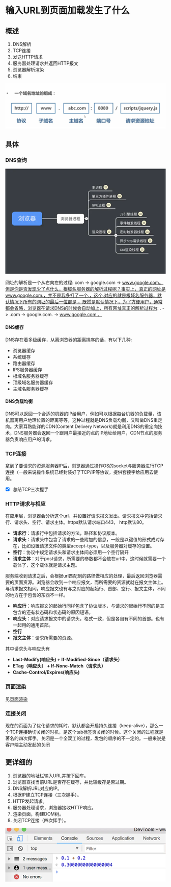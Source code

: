 # 输入URL到页面加载发生了什么

## 概述

1. DNS解析
2. TCP连接
3. 发送HTTP请求
4. 服务器处理请求并返回HTTP报文
5. 浏览器解析渲染
6. 结束

![](../.gitbook/assets/image%20%2831%29.png)

## 具体

### DNS查询

![](../.gitbook/assets/image%20%28156%29.png)

网址的解析是一个从右向左的过程: com -&gt; google.com -&gt; www.google.com。但是你是否发现少了点什么，根域名服务器的解析过程呢？事实上，真正的网址是www.google.com.，并不是我多打了一个.，这个.对应的就是根域名服务器，默认情况下所有的网址的最后一位都是.，既然是默认情况下，为了方便用户，通常都会省略，浏览器在请求DNS的时候会自动加上，所有网址真正的解析过程为: . -&gt; .com -&gt; google.com. -&gt; www.google.com.。

#### DNS缓存

DNS存在着多级缓存，从离浏览器的距离排序的话，有以下几种: 

* 浏览器缓存
* 系统缓存
* 路由器缓存
* IPS服务器缓存
* 根域名服务器缓存
* 顶级域名服务器缓存
* 主域名服务器缓存

#### DNS负载均衡

DNS可以返回一个合适的机器的IP给用户，例如可以根据每台机器的负载量，该机器离用户地理位置的距离等等，这种过程就是DNS负载均衡，又叫做DNS重定向。大家耳熟能详的CDN\(Content Delivery Network\)就是利用DNS的重定向技术，DNS服务器会返回一个跟用户最接近的点的IP地址给用户，CDN节点的服务器负责响应用户的请求。

### TCP连接

拿到了要请求的资源服务器IP后，浏览器通过操作OS的socket与服务器进行TCP连接（一般来说操作系统已经封装好了TCP/IP等协议，提供套接字给应用去使用。

* [x] 总结TCP三次握手

### HTTP请求与相应

在应用层，浏览器会分析这个url，并设置好请求报文发出。请求报文中包括请求行、请求头、空行、请求主体。https默认请求端口443， http默认80。

* **请求行**：请求行中包括请求的方法，路径和协议版本。
* **请求头**：请求头中包含了请求的一些附加的信息，一般是以键值的形式成对存在，比如设置请求文件的类型accept-type，以及服务器对缓存的设置。
* **空行**：协议中规定请求头和请求主体间必须用一个空行隔开
* **请求主体**：对于post请求，所需要的参数都不会放在url中，这时候就需要一个载体了，这个载体就是请求主题。

服务端收到请求之后，会根据url匹配到的路径做相应的处理，最后返回浏览器需要的页面资源。浏览器会收到一个响应报文，而所需要的资源就就在报文主体上。与请求报文相同，响应报文也有与之对应的起始行、首部、空行、报文主体，不同的地方在于包含的东西不一样。

* **响应行**：响应报文的起始行同样包含了协议版本，与请求的起始行不同的是其包含的还有状态码和状态码的原因短语。
* **响应头**：对应请求报文中的请求头，格式一致，但是各自有不同的首部。也有一起用的通用首部。
* **空行**
* **报文主体**：请求所需要的资源。

其中请求头与响应头有

* **Last-Modify\(响应头\) + If-Modified-Since（请求头）**
* **ETag（响应头） + If-None-Match（请求头）**
* **Cache-Control/Expires\(响应头\)**

### **页面渲染**

见[页面渲染](./)

### 连接关闭

现在的页面为了优化请求的耗时，默认都会开启持久连接（keep-alive），那么一个TCP连接确切关闭的时机，是这个tab标签页关闭的时候。这个关闭的过程就是著名的四次挥手。关闭是一个全双工的过程，发包的顺序的不一定的。一般来说是客户端主动发起的关闭

## 更详细的

1. 浏览器的地址栏输入URL并按下回车。
2. 浏览器查找当前URL是否存在缓存，并比较缓存是否过期。
3. DNS解析URL对应的IP。
4. 根据IP建立TCP连接（三次握手）。
5. HTTP发起请求。
6. 服务器处理请求，浏览器接收HTTP响应。
7. 渲染页面，构建DOM树。
8. 关闭TCP连接（四次挥手）。

![](../.gitbook/assets/image%20%28157%29.png)



